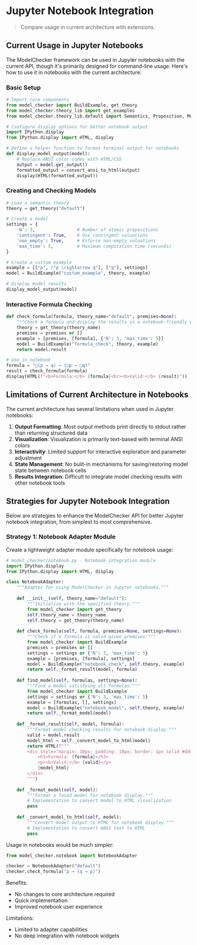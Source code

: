 # Jupyter Notebook Integration

> Compare usage in current architecture with extensions.

## Current Usage in Jupyter Notebooks

The ModelChecker framework can be used in Jupyter notebooks with the current API, though it's primarily designed for command-line usage. Here's how to use it in notebooks with the current architecture:

### Basic Setup

```python
# Import core components
from model_checker import BuildExample, get_theory
from model_checker.theory_lib import get_examples
from model_checker.theory_lib.default import Semantics, Proposition, ModelStructure, default_operators

# Configure display options for better notebook output
import IPython.display
from IPython.display import HTML, display

# Define a helper function to format terminal output for notebooks
def display_model_output(model):
    # Replace ANSI color codes with HTML/CSS
    output = model.get_output()
    formatted_output = convert_ansi_to_html(output)
    display(HTML(formatted_output))
```

### Creating and Checking Models

```python
# Load a semantic theory
theory = get_theory("default")

# Create a model 
settings = {
    'N': 3,                # Number of atomic propositions
    'contingent': True,    # Use contingent valuations
    'non_empty': True,     # Enforce non-empty valuations
    'max_time': 5,         # Maximum computation time (seconds)
}

# Create a custom example
example = [["p", r"p \rightarrow q"], ["q"], settings]
model = BuildExample("custom_example", theory, example)

# Display model results
display_model_output(model)
```

### Interactive Formula Checking

```python
def check_formula(formula, theory_name="default", premises=None):
    """Check a formula and display the results in a notebook-friendly way."""
    theory = get_theory(theory_name)
    premises = premises or []
    example = [premises, [formula], {'N': 3, 'max_time': 5}]
    model = BuildExample("formula_check", theory, example)
    return model.result

# Use in notebook
formula = "□(p → q) → (□p → □q)"
result = check_formula(formula)
display(HTML(f"<b>Formula:</b> {formula}<br><b>Valid:</b> {result}"))
```

## Limitations of Current Architecture in Notebooks

The current architecture has several limitations when used in Jupyter notebooks:

1. **Output Formatting**: Most output methods print directly to stdout rather than returning structured data
2. **Visualization**: Visualization is primarily text-based with terminal ANSI colors
3. **Interactivity**: Limited support for interactive exploration and parameter adjustment
4. **State Management**: No built-in mechanisms for saving/restoring model state between notebook cells
5. **Results Integration**: Difficult to integrate model checking results with other notebook tools

## Strategies for Jupyter Notebook Integration

Below are strategies to enhance the ModelChecker API for better Jupyter notebook integration, from simplest to most comprehensive.

### Strategy 1: Notebook Adapter Module

Create a lightweight adapter module specifically for notebook usage:

```python
# model_checker/notebook.py - Notebook integration module
import IPython.display
from IPython.display import HTML, display

class NotebookAdapter:
    """Adapter for using ModelChecker in Jupyter notebooks."""
    
    def __init__(self, theory_name="default"):
        """Initialize with the specified theory."""
        from model_checker import get_theory
        self.theory_name = theory_name
        self.theory = get_theory(theory_name)
    
    def check_formula(self, formula, premises=None, settings=None):
        """Check if a formula is valid given premises."""
        from model_checker import BuildExample
        premises = premises or []
        settings = settings or {'N': 3, 'max_time': 5}
        example = [premises, [formula], settings]
        model = BuildExample("notebook_check", self.theory, example)
        return self._format_result(model, formula)
    
    def find_model(self, formulas, settings=None):
        """Find a model satisfying all formulas."""
        from model_checker import BuildExample
        settings = settings or {'N': 3, 'max_time': 5}
        example = [formulas, [], settings]
        model = BuildExample("notebook_model", self.theory, example)
        return self._format_model(model)
    
    def _format_result(self, model, formula):
        """Format model checking results for notebook display."""
        valid = model.result
        model_html = self._convert_model_to_html(model)
        return HTML(f"""
        <div style="margin: 10px; padding: 10px; border: 1px solid #ddd;">
            <h3>Formula: {formula}</h3>
            <p><b>Valid:</b> {valid}</p>
            {model_html}
        </div>
        """)
    
    def _format_model(self, model):
        """Format a found model for notebook display."""
        # Implementation to convert model to HTML visualization
        pass
    
    def _convert_model_to_html(self, model):
        """Convert model output to HTML for notebook display."""
        # Implementation to convert ANSI text to HTML
        pass
```

Usage in notebooks would be much simpler:

```python
from model_checker.notebook import NotebookAdapter

checker = NotebookAdapter("default")
checker.check_formula("p → (q → p)")
```

Benefits:
- No changes to core architecture required
- Quick implementation
- Improved notebook user experience

Limitations:
- Limited to adapter capabilities
- No deep integration with notebook widgets
